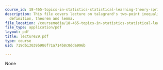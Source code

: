 ```yaml
---
course_id: 18-465-topics-in-statistics-statistical-learning-theory-spring-2007
description: This file covers lecture on talagrand's two-point inequality based on
  definition, theorem and lemma.
file_location: /coursemedia/18-465-topics-in-statistics-statistical-learning-theory-spring-2007/719db13039b986f71a714b8c0dda996b_lecture29.pdf
file_type: application/pdf
layout: pdf
title: lecture29.pdf
type: course
uid: 719db13039b986f71a714b8c0dda996b

---
```

None